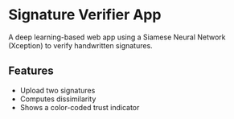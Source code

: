 
# Signature Verifier App

A deep learning-based web app using a Siamese Neural Network (Xception) to verify handwritten signatures.

## Features
- Upload two signatures
- Computes dissimilarity
- Shows a color-coded trust indicator
